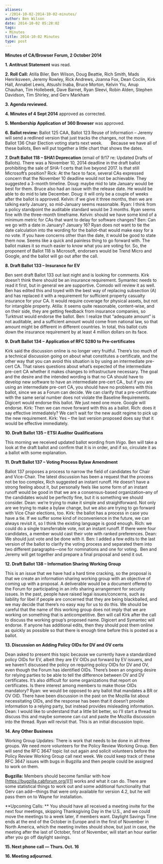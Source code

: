 ```yaml
---
aliases:
- /2014-10-02-2014-10-02-minutes/
author: Ben Wilson
date: 2014-10-02 05:28:02
tags:
- Minutes
title: 2014-10-02 Minutes
type: post
---
```


**Minutes of CA/Browser Forum, 2 October 2014**

**1. Antitrust Statement** was read.

**2. Roll Call:** Atilla Biler, Ben Wilson, Doug Beattie, Rich Smith, Mads Henriksveen, Jeremy Rowley, Rick Andrews, Joanna Fox, Dean Coclin, Kirk Hall, Annabel Lewis, Atsushi Inaba, Bruce Morton, Kelvin Yiu, Anup Chauhan, Tim Hollebeek, Dave Barnet, Ryan Sleevi, Robin Alden, Stephen Davidson, Tim Shirley, and Gerv Markham

**3. Agenda reviewed.**

**4. Minutes of 4 Sept 2014** approved as corrected.

**5. Membership Application of 360 Browser** was approved.

**6. Ballot review:** Ballot 125 CAA, Ballot 123 Reuse of Information – Jeremy will send a redlined version that just tracks the changes, not the move. Ballot 136 Chair Election voting starts next week.       Because we have all of these ballots, Ben will put together a little chart that shows the dates.

**7. Draft Ballot 118 – SHA1 Deprecation** (email of 9/17 re: Updated Drafts of Ballots). There was a November 10, 2014 deadline in the draft ballot prohibiting the sale of SHA-1 certs that live beyond 2017. Is that still Microsoft’s position?
Rick: At the face to face, several CAs expressed concern that the November 10 deadline would not be achievable. They suggested a 3-month timeline. Doug: maybe mid to late January would be best for them. Bruce also had an issue with the release date. He would be able to do mid to late December. Doug: it will only be a couple of weeks after the ballot is approved. Kelvin: if we give it three months, then we are talking early January, so mid-January seems reasonable. Ryan: I think from a policy standpoint the auditable standard would be 3 months. Ryan seems fine with the three-month timeframe. Kelvin: should we have some kind of a minimum metric for CAs that want to delay for software changes? Ben: Can we go with a date in January? January 16? Ryan does not want to tie the date calculation into the wording for the ballot–that would make easy for a no vote. If you have concerns other than the date, it would be good to state them now. Seems like a quick and painless thing to go forward with. The ballot makes it so much easier to know what you are voting for. So, the proponent of Ballot 118 is Microsoft, endorsers would be Trend Micro and Google, and the ballot will go out after the call.

**8. Draft Ballot 133 – Insurance for EV**

Ben sent draft Ballot 133 out last night and is looking for comments. Kirk doesn’t think there should be an insurance requirement. Symantec needs to read it first, but in general we are supportive. Comodo will review it as well. Ben has edited this and toyed with the best way of replacing subsection (A) and has replaced it with a requirement for sufficient property casualty insurance for your CA. It would require coverage for physical assets, but not for intangible property. Atilla: it seems quite reasonable, content-wise, and on their side, they are getting feedback from insurance companies, so Turktrust would endorse the ballot. Ben: I realize that “adequate amount” is not auditable, and a sufficient amount would come from national law, so that amount might be different in different countries. In total, this ballot cuts down the insurance requirement by at least 4 million dollars on its face.

**9. Draft Ballot 134 – Application of RFC 5280 to Pre-certificates**

Kirk said the discussion online is no longer very fruitful. There’s too much of a technical discussion going on about what constitutes a certificate, and the other way that you can avoid this situation is by using an intermediate pre-cert CA. That raises questions about what’s expected of the intermediate pre-cert CA whether it makes changes to infrastructure necessary. The goal and the desire and the intended wording is that no CA should have to develop new software to have an intermediate pre-cert CA., but if you are using an intermediate pre-cert CA, you should have no problems with this ballot, since we as a Forum can decide. We can clarify that a pre-certificate with the same serial number does not violate the Baseline Requirements. Digicert would endorse this ballot. We just need one more. Google will endorse. Kirk: Then we can move forward with this as a ballot. Rich: does it say effective immediately? We can’t wait for the new audit regime to pick up the new requirement. Kirk: Yes – the last version proposed does say that it would be effective immediately.

**10. Draft Ballot 135 – ETSI Auditor Qualifications**

This morning we received updated ballot wording from Iñigo. Ben will take a look at the draft ballot and confirm that it is in order, and if so, circulate it as a ballot with some explanation.

**11. Draft Ballot 137 – Voting Process Bylaw Amendment**

Ballot 137 proposes a process to narrow the field of candidates for Chair and Vice-Chair. The latest discussion has been a request that the process not be too complex, Rich suggested an instant runoff. He doesn’t have a strong feeling about it, but personally feels like some form of an instant runoff would be good in that we are a consensus-based organization–any of the candidates would be perfectly fine, but it is something we should consider. Dean: we’re trying to make it simple and straightforward. Not only are we trying to make a bylaw change, but we also are trying to go forward with Vice Chair elections, too. Kirk: the ballot has a process in case you have a tie. If we suffer some kind of inconvenience in the future, we can always revisit it, so I think the existing language is good enough.
Rich: we could do a single transferrable vote, not an instant runoff. If there were four candidates, a member would cast their vote with ranked preferences. Dean: We should just vote and be done with it.
Ben: I added a few edits to the last version of the ballot to clarify the voting process and separated them into two different paragraphs—one for nominations and one for voting.  Ben and Jeremy will get together and prepare a final proposal and send it out.

**12. Draft Ballot 138 – Information Sharing Working Group**

This is an issue that we have had a hard time cracking, so the proposal is that we create an information sharing working group with an objective of coming up with a proposal. A deliverable would be a document offered to the Forum for participating in an info sharing arrangement for security issues. In the past, people have raised legal issues/concerns, such as liability for libel if people are concerned that they are being blackballed, and we may decide that there’s no easy way for us to do this. We should be careful that the name of this working group does not imply that we are working on something that is anticompetitive. Ben will call Kirk after the call to discuss the working group’s proposed name. Digicert and Symantec will endorse. If anyone has additional edits, then they should post them online as quickly as possible so that there is enough time before this is posted as a ballot.

**13. Discussion on Adding Policy OIDs for DV and OV certs**

Dean asked to present this topic because we currently have a standardized policy OIDs for EV, albeit they are EV OIDs put forward by EV issuers, and we haven’t discussed the policy on requiring policy OIDs for DV and OV, even though the Forum has identified OIDs. There’s been an ongoing desire for relying parties to be able to tell the difference between OV and DV certificates. It’s also difficult for some organizations that report on certificates. Is there interest among members to make those OIDs mandatory?
Ryan: we would be opposed to any ballot that mandates a BR or OV OID. There have been discussion in the past on the Mozilla list about necessitating OIDs, and the response has been that it doesn’t provide information to a relying party, but instead provides misleading information.
Dean: I would like to understand that a little bit better, so I’ll start a thread to discuss this and maybe someone can cut and paste the Mozilla discussion into the thread. Ryan will revisit that. This is an initial discussion topic.

**14. Any Other Business**

Working Group Updates: There is work that needs to be done in all three groups. We need more volunteers for the Policy Review Working Group. Ben will send the RFC 3647 topic list out again and solicit volunteers before the Policy Review Working Group call next week.
We could keep track of these RFC 3647 issues with bugs in Bugzilla and then people could be assigned to work on them.

**Bugzilla:** Members should become familiar with how [https://bugzilla.cabforum.org/][1] works and what it can do. There are some statistical things to work out and some additional functionality that Gerv can add—things that were only available for version 4.2, but he will pass them on to Wayne for installation.

**Upcoming Calls: ** You should have all received a meeting invite for the next four meetings, skipping Thanksgiving Day in the U.S., and we could move the meetings to a week later, if members want. Daylight Savings Time ends at the end of the October in Europe and in the first of November in North America, which the meeting invites should show, but just in case, the meeting after the last of October, first of November, will start an hour earlier after you go off daylight savings.

**15. Next phone call — Thurs. Oct. 16**

**16. Meeting adjourned.**

[1]: https://bugzilla.cabforum.org/